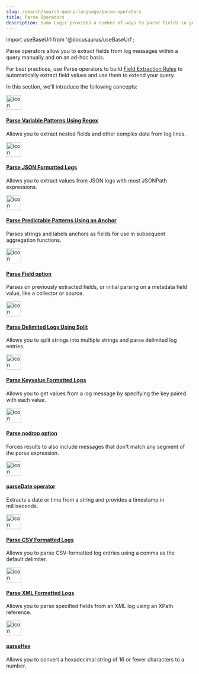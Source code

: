 ```yaml
---
slug: /search/search-query-language/parse-operators
title: Parse Operators
description: Sumo Logic provides a number of ways to parse fields in your log messages.
---
```


import useBaseUrl from '@docusaurus/useBaseUrl';

Parse operators allow you to extract fields from log messages within a query manually and on an ad-hoc basis.

For best practices, use Parse operators to build [Field Extraction Rules](/docs/manage/field-extractions) to automatically extract field values and use them to extend your query.

In this section, we'll introduce the following concepts:

<div className="box-wrapper" >
<div className="box smallbox card">
  <div className="container">
  <a href="/docs/search/search-query-language/parse-operators/parse-variable-patterns-using-regex"><img src={useBaseUrl('img/icons/logs.png')} alt="icon" width="40"/><h4>Parse Variable Patterns Using Regex</h4></a>
  <p>Allows you to extract nested fields and other complex data from log lines.</p>
  </div>
</div>
<div className="box smallbox card">
  <div className="container">
  <a href="/docs/search/search-query-language/parse-operators/parse-json-formatted-logs"><img src={useBaseUrl('img/icons/logs.png')} alt="icon" width="40"/><h4>Parse JSON Formatted Logs</h4></a>
  <p>Allows you to extract values from JSON logs with most JSONPath expressions.</p>
  </div>
</div>
<div className="box smallbox card">
  <div className="container">
  <a href="/docs/search/search-query-language/parse-operators/parse-predictable-patterns-using-an-anchor"><img src={useBaseUrl('img/icons/logs.png')} alt="icon" width="40"/><h4>Parse Predictable Patterns Using an Anchor</h4></a>
  <p>Parses strings and labels anchors as fields for use in subsequent aggregation functions.</p>
  </div>
</div>
<div className="box smallbox card">
  <div className="container">
  <a href="/docs/search/search-query-language/parse-operators/parse-field-option"><img src={useBaseUrl('img/icons/logs.png')} alt="icon" width="40"/><h4>Parse Field option</h4></a>
  <p>Parses on previously extracted fields, or initial parsing on a metadata field value, like a collector or source.</p>
  </div>
</div>
<div className="box smallbox card">
  <div className="container">
  <a href="/docs/search/search-query-language/parse-operators/parse-delimited-logs-using-split"> <img src={useBaseUrl('img/icons/logs.png')} alt="icon" width="40"/> <h4>Parse Delimited Logs Using Split</h4></a>
  <p>Allows you to split strings into multiple strings and parse delimited log entries.</p>
  </div>
</div>
<div className="box smallbox card">
  <div className="container">
  <a href="/docs/search/search-query-language/parse-operators/parse-keyvalue-formatted-logs"><img src={useBaseUrl('img/icons/logs.png')} alt="icon" width="40"/><h4>Parse Keyvalue Formatted Logs</h4></a>
  <p>Allows you to get values from a log message by specifying the key paired with each value.</p>
  </div>
</div>
<div className="box smallbox card">
  <div className="container">
  <a href="/docs/search/search-query-language/parse-operators/parse-nodrop-option"><img src={useBaseUrl('img/icons/logs.png')} alt="icon" width="40"/><h4>Parse nodrop option</h4></a>
  <p>Forces results to also include messages that don't match any segment of the parse expression.</p>
  </div>
</div>
<div className="box smallbox card">
  <div className="container">
  <a href="/docs/search/search-query-language/parse-operators/parsedate"><img src={useBaseUrl('img/icons/logs.png')} alt="icon" width="40"/><h4>parseDate operator</h4></a>
  <p>Extracts a date or time from a string and provides a timestamp in milliseconds. </p>
  </div>
</div>
<div className="box smallbox card">
  <div className="container">
  <a href="/docs/search/search-query-language/parse-operators/parse-csv-formatted-logs"><img src={useBaseUrl('img/icons/logs.png')} alt="icon" width="40"/><h4>Parse CSV Formatted Logs</h4></a>
  <p>Allows you to parse CSV-formatted log entries using a comma as the default delimiter.</p>
  </div>
</div>
<div className="box smallbox card">
  <div className="container">
  <a href="/docs/search/search-query-language/parse-operators/parse-xml-formatted-logs"><img src={useBaseUrl('img/icons/logs.png')} alt="icon" width="40"/><h4>Parse XML Formatted Logs</h4></a>
  <p>Allows you to parse specified fields from an XML log using an XPath reference.</p>
  </div>
</div>
<div className="box smallbox card">
  <div className="container">
  <a href="/docs/search/search-query-language/parse-operators/parsehex"><img src={useBaseUrl('img/icons/logs.png')} alt="icon" width="40"/><h4>parseHex</h4></a>
  <p>Allows you to convert a hexadecimal string of 16 or fewer characters to a number.</p>
  </div>
</div>
</div>
